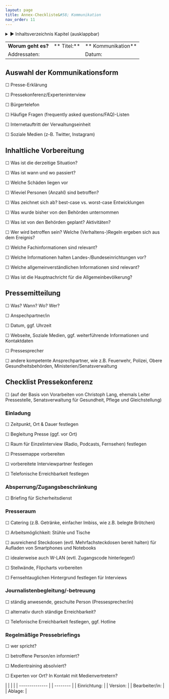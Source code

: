 ```yaml
---
layout: page
title: Annex-Checkliste&#58; Kommunikation
nav_order: 11
---
```


<details markdown="block">
  <summary>
      &#9658; Inhaltsverzeichnis Kapitel (ausklappbar)
  </summary>

1. TOC
{:toc}
 </details>

   <p></p>


|                    |             |                    |
| ------------------ | ----------- | ------------------ |
| **Worum geht es?** | ** Titel:** | ** Kommunikation** |
| Addressaten:       |             | Datum:             |

## **Auswahl der Kommunikationsform**

☐ Presse-Erklärung

☐ Pressekonferenz/Experteninterview

☐ Bürgertelefon

☐ Häufige Fragen (frequently asked questions/FAQ)-Listen

☐ Internetauftritt der Verwaltungseinheit

☐ Soziale Medien (z-B. Twitter, Instagram)

## Inhaltliche Vorbereitung

☐ Was ist die derzeitige Situation?

☐ Was ist wann und wo passiert?

☐ Welche Schäden liegen vor

☐ Wieviel Personen (Anzahl) sind betroffen?

☐ Was zeichnet sich ab? best-case vs. worst-case Entwicklungen

☐ Was wurde bisher von den Behörden unternommen

☐ Was ist von den Behörden geplant? Aktivitäten?

☐ Wer wird betroffen sein? Welche (Verhaltens-)Regeln ergeben sich aus
dem Ereignis?

☐ Welche Fachinformationen sind relevant?

☐ Welche Informationen halten Landes-/Bundeseinrichtungen vor?

☐ Welche allgemeinverständlichen Informationen sind relevant?

☐ Was ist die Hauptnachricht für die Allgemeinbevölkerung?

## Pressemitteilung

☐ Was? Wann? Wo? Wer?

☐ Anspechpartner/in

☐ Datum, ggf. Uhrzeit

☐ Webseite, Soziale Medien, ggf. weiterführende Informationen und
Kontaktdaten

☐ Pressesprecher

☐ andere kompetente Ansprechpartner, wie z.B. Feuerwehr, Polizei, Obere
Gesundheitsbehörden, Ministerien/Senatsverwaltung

## **Checklist Pressekonferenz**

☐ (auf der Basis von Vorarbeiten von Christoph Lang, ehemals Leiter
Pressestelle, Senatsverwaltung für Gesundheit, Pflege und
Gleichstellung)

### Einladung

☐ Zeitpunkt, Ort & Dauer festlegen

☐ Begleitung Presse (ggf. vor Ort)

☐ Raum für Einzelinterview (Radio, Podcasts, Fernsehen) festlegen

☐ Pressemappe vorbereiten

☐ vorbereitete Interviewpartner festlegen

☐ Telefonische Erreichbarkeit festlegen

### Absperrung/Zugangsbeschränkung

☐ Briefing für Sicherheitsdienst

### Presseraum

☐ Catering (z.B. Getränke, einfacher Imbiss, wie z.B. belegte Brötchen)

☐ Arbeitsmöglichkeit: Stühle und Tische

☐ ausreichend Steckdosen (evtl. Mehrfachsteckdosen bereit halten) für
Aufladen von Smartphones und Notebooks

☐ idealerweise auch W-LAN (evtl. Zugangscode hinterlegen\!)

☐ Stellwände, Flipcharts vorbereiten

☐ Fernsehtauglichen Hintergrund festlegen für Interviews

### Journalistenbegleitung/-betreuung

☐ ständig anwesende, geschulte Person (Pressesprecher/in)

☐ alternativ durch ständige Erreichbarkeit?

☐ Telefonische Erreichbarkeit festlegen, ggf. Hotline

### Regelmäßige Pressebriefings

☐ wer spricht?

☐ betroffene Person/en informiert?

☐ Medientraining absolviert?

☐ Experten vor Ort? In Kontakt mit Medienvertretern?

|                |  |          |
| -------------- |  | -------- |
| Einrichtung:   |  | Version: |
| Bearbeiter/in: |  | Ablage:  |

<div class="section fnlist" data-role="doc-footnotes">

</div>
